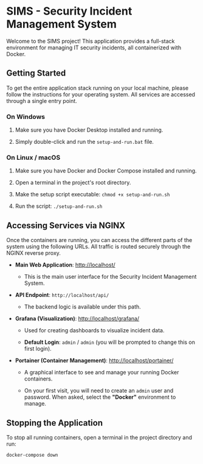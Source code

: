 
# SIMS - Security Incident Management System

Welcome to the SIMS project! This application provides a full-stack environment for managing IT security incidents, all containerized with Docker.

## Getting Started

To get the entire application stack running on your local machine, please follow the instructions for your operating system. All services are accessed through a single entry point.

### On Windows

1.  Make sure you have Docker Desktop installed and running.
    
2.  Simply double-click and run the `setup-and-run.bat` file.
    

### On Linux / macOS

1.  Make sure you have Docker and Docker Compose installed and running.
    
2.  Open a terminal in the project's root directory.
    
3.  Make the setup script executable: `chmod +x setup-and-run.sh`
    
4.  Run the script: `./setup-and-run.sh`
    

## Accessing Services via NGINX

Once the containers are running, you can access the different parts of the system using the following URLs. All traffic is routed securely through the NGINX reverse proxy.

-   **Main Web Application**: [http://localhost/](https://www.google.com/search?q=http://localhost/ "null")
    
    -   This is the main user interface for the Security Incident Management System.
        
-   **API Endpoint**: `http://localhost/api/`
    
    -   The backend logic is available under this path.
        
-   **Grafana (Visualization)**: [http://localhost/grafana/](https://www.google.com/search?q=http://localhost/grafana/ "null")
    
    -   Used for creating dashboards to visualize incident data.
        
    -   **Default Login**: `admin` / `admin` (you will be prompted to change this on first login).
        
-   **Portainer (Container Management)**: [http://localhost/portainer/](https://www.google.com/search?q=http://localhost/portainer/ "null")
    
    -   A graphical interface to see and manage your running Docker containers.
        
    -   On your first visit, you will need to create an `admin` user and password. When asked, select the **"Docker"** environment to manage.
        

## Stopping the Application

To stop all running containers, open a terminal in the project directory and run:

```
docker-compose down

```

